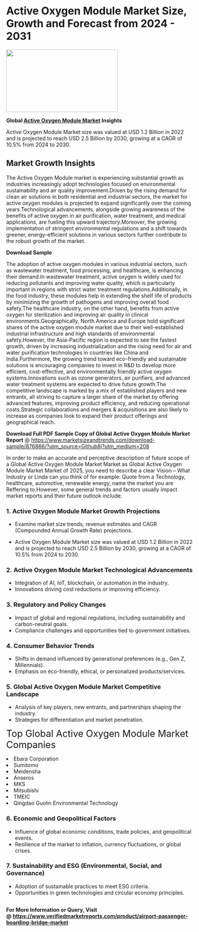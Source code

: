 <H1>Active Oxygen Module Market Size, Growth and Forecast from 2024 - 2031</H1><img class="aligncenter size-medium wp-image-584254" src="https://thirdeyenews.in/wp-content/uploads/2024/09/Global-Market-Research-300x168.jpeg" alt="" width="300" height="168" /><p><strong>Global&nbsp;<a href="https://www.marketsizeandtrends.com/download-sample/876866/?utm_source=Github8j?utm_medium=208">Active Oxygen Module Market</a> Insights</strong></p><p>Active Oxygen Module Market size was valued at USD 1.2 Billion in 2022 and is projected to reach USD 2.5 Billion by 2030, growing at a CAGR of 10.5% from 2024 to 2030.</p><p><h2>Market Growth Insights</h2> <p>The Active Oxygen Module market is experiencing substantial growth as industries increasingly adopt technologies focused on environmental sustainability and air quality improvement.Driven by the rising demand for clean air solutions in both residential and industrial sectors, the market for active oxygen modules is projected to expand significantly over the coming years.Technological advancements, alongside growing awareness of the benefits of active oxygen in air purification, water treatment, and medical applications, are fueling this upward trajectory.Moreover, the growing implementation of stringent environmental regulations and a shift towards greener, energy-efficient solutions in various sectors further contribute to the robust growth of the market.</p> <p><strong>Download Sample</strong></p> <p>The adoption of active oxygen modules in various industrial sectors, such as wastewater treatment, food processing, and healthcare, is enhancing their demand.In wastewater treatment, active oxygen is widely used for reducing pollutants and improving water quality, which is particularly important in regions with strict water treatment regulations.Additionally, in the food industry, these modules help in extending the shelf life of products by minimizing the growth of pathogens and improving overall food safety.The healthcare industry, on the other hand, benefits from active oxygen for sterilization and improving air quality in clinical environments.Geographically, North America and Europe hold significant shares of the active oxygen module market due to their well-established industrial infrastructure and high standards of environmental safety.However, the Asia-Pacific region is expected to see the fastest growth, driven by increasing industrialization and the rising need for air and water purification technologies in countries like China and India.Furthermore, the growing trend toward eco-friendly and sustainable solutions is encouraging companies to invest in R&D to develop more efficient, cost-effective, and environmentally friendly active oxygen systems.Innovations such as ozone generators, air purifiers, and advanced water treatment systems are expected to drive future growth.The competitive landscape is marked by a mix of established players and new entrants, all striving to capture a larger share of the market by offering advanced features, improving product efficiency, and reducing operational costs.Strategic collaborations and mergers & acquisitions are also likely to increase as companies look to expand their product offerings and geographical reach.<p><span class=""><strong>Download Full PDF Sample Copy of Global Active Oxygen Module Market Report</strong> @ <a href="https://www.marketsizeandtrends.com/download-sample/876866/?utm_source=Github8j?utm_medium=208" target="_blank">https://www.marketsizeandtrends.com/download-sample/876866/?utm_source=Github8j?utm_medium=208</a></span></p><p>In order to make an accurate and perceptive description of future scope of a Global&nbsp;Active Oxygen Module Market Market as Global&nbsp;Active Oxygen Module Market Market of 2025, you need to describe a clear Vision &ndash; What Industry or Linda can you think of for example: Quote from a Technology, healthcare, automotive, renewable energy, name the market you are Reffering to.However, some general trends and factors usually impact market reports and their future outlook include:</p><h3>1.&nbsp;<strong>Active Oxygen Module Market Growth Projections</strong></h3><ul><li>Examine market size trends, revenue estimates and CAGR (Compounded Annual Growth Rate) projections.</li><li><p>Active Oxygen Module Market size was valued at USD 1.2 Billion in 2022 and is projected to reach USD 2.5 Billion by 2030, growing at a CAGR of 10.5% from 2024 to 2030.</p></li></ul><h3>2.&nbsp;<strong>Active Oxygen Module Market Technological Advancements</strong></h3><ul><li>Integration of AI, IoT, blockchain, or automation in the industry.</li><li>Innovations driving cost reductions or improving efficiency.</li></ul><h3>3.&nbsp;<strong>Regulatory and Policy Changes</strong></h3><ul><li>Impact of global and regional regulations, including sustainability and carbon-neutral goals.</li><li>Compliance challenges and opportunities tied to government initiatives.</li></ul><h3>4.&nbsp;<strong>Consumer Behavior Trends</strong></h3><ul><li>Shifts in demand influenced by generational preferences (e.g., Gen Z, Millennials).</li><li>Emphasis on eco-friendly, ethical, or personalized products/services.</li></ul><h3>5.&nbsp;<strong>Global Active Oxygen Module Market Competitive Landscape</strong></h3><ul><li>Analysis of key players, new entrants, and partnerships shaping the industry.</li><li>Strategies for differentiation and market penetration.</li></ul><p data-pm-slice="1 1 []"><span style="color: inherit; font-family: inherit; font-size: 25px;">Top Global Active Oxygen Module Market Companies</span></p><div class="" data-test-id=""><p><li>Ebara Corporation</li><li> Sumitomo</li><li> Meidensha</li><li> Anseros</li><li> MKS</li><li> Mitsubishi</li><li> TMEIC</li><li> Qingdao Guolin Environmental Technology</li></p></div><h3>6.&nbsp;<strong>Economic and Geopolitical Factors</strong></h3><ul><li>Influence of global economic conditions, trade policies, and geopolitical events.</li><li>Resilience of the market to inflation, currency fluctuations, or global crises.</li></ul><h3>7.&nbsp;<strong>Sustainability and ESG (Environmental, Social, and Governance)</strong></h3><ul><li>Adoption of sustainable practices to meet ESG criteria.</li><li>Opportunities in green technologies and circular economy principles.</li></ul><h2><strong style="font-size: 14px;">For More Information or Query, Visit @&nbsp;</strong><a style="background-color: #ffffff; font-size: 14px;" href="https://www.marketsizeandtrends.com/report/active-oxygen-module-market/" target="_blank">https://www.verifiedmarketreports.com/product/airport-passenger-boarding-bridge-market</a></h2>